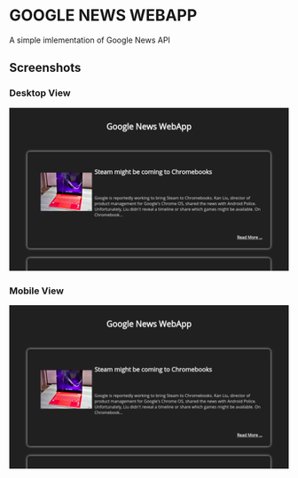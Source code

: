 # GOOGLE NEWS WEBAPP #
A simple imlementation of Google News API

## Screenshots ##

### Desktop View ###

![resources/desktop.png](resources/desktop.png)

### Mobile View ###

![resources/desktop.png](resources/desktop.png)
